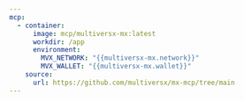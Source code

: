 ```yaml
---
mcp:
  - container:
      image: mcp/multiversx-mx:latest
      workdir: /app
      environment:
        MVX_NETWORK: "{{multiversx-mx.network}}"
        MVX_WALLET: "{{multiversx-mx.wallet}}"
    source:
      url: https://github.com/multiversx/mx-mcp/tree/main
---
```

